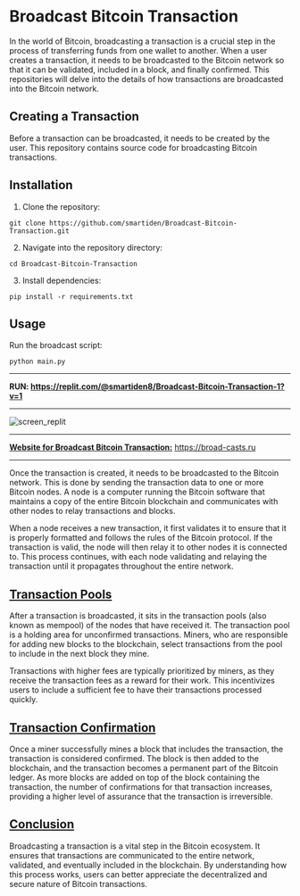 # Broadcast Bitcoin Transaction
<!-- wp:paragraph -->
<p>In the world of Bitcoin, broadcasting a transaction is a crucial step in the process of transferring funds from one wallet to another. When a user creates a transaction, it needs to be broadcasted to the Bitcoin network so that it can be validated, included in a block, and finally confirmed. This repositories will delve into the details of how transactions are broadcasted into the Bitcoin network.</p>
<!-- /wp:paragraph -->

<!-- wp:heading -->
<h2 class="wp-block-heading">Creating a Transaction</h2>
<!-- /wp:heading -->

<!-- wp:paragraph -->
<p>Before a transaction can be broadcasted, it needs to be created by the user. This repository contains source code for broadcasting Bitcoin transactions. </p>
<!-- /wp:paragraph -->

<!-- wp:heading -->
<h2 class="wp-block-heading">Installation</h2>
<!-- /wp:heading -->

<!-- wp:list {"ordered":true} -->
<ol><!-- wp:list-item -->
<li>Clone the repository:</li>
<!-- /wp:list-item --></ol>
<!-- /wp:list -->

<!-- wp:code -->
<pre class="wp-block-code"><code>git clone https://github.com/smartiden/Broadcast-Bitcoin-Transaction.git
</code></pre>
<!-- /wp:code -->

<!-- wp:list {"ordered":true,"start":2} -->
<ol start="2"><!-- wp:list-item -->
<li>Navigate into the repository directory:</li>
<!-- /wp:list-item --></ol>
<!-- /wp:list -->

<!-- wp:code -->
<pre class="wp-block-code"><code>cd Broadcast-Bitcoin-Transaction
</code></pre>
<!-- /wp:code -->

<!-- wp:list {"ordered":true,"start":3} -->
<ol start="3"><!-- wp:list-item -->
<li>Install dependencies:</li>
<!-- /wp:list-item --></ol>
<!-- /wp:list -->

<!-- wp:code -->
<pre class="wp-block-code"><code>pip install -r requirements.txt
</code></pre>
<!-- /wp:code -->

<!-- wp:heading -->
<h2 class="wp-block-heading">Usage</h2>
<!-- /wp:heading -->

<!-- wp:paragraph -->
<p>Run the broadcast script:</p>
<!-- /wp:paragraph -->

<!-- wp:list {"ordered":true} -->
<ol></ol>
<!-- /wp:list -->

<!-- wp:code -->
<pre class="wp-block-code"><code>python main.py
</code></pre>
<!-- /wp:code -->

---

<p><strong>RUN: <a href="https://replit.com/@smartiden8/Broadcast-Bitcoin-Transaction-1?v=1">https://replit.com/@smartiden8/Broadcast-Bitcoin-Transaction-1?v=1</a></strong></p>

---
<!-- wp:paragraph -->
<p></p>
<!-- /wp:paragraph -->

<!-- wp:paragraph -->
<p></p>
<!-- /wp:paragraph -->

<!-- wp:paragraph -->
<p></p>
<!-- /wp:paragraph -->



![screen_replit](https://github.com/smartiden/Broadcast-Bitcoin-Transaction/blob/main/screen_replit.gif 'screen_replit')


---

<!-- wp:paragraph -->
<p><a href="https://broad-casts.ru"><strong>Website for Broadcast Bitcoin Transaction:</strong></a> <a href="https://broad-casts.ru" target="_blank" rel="noreferrer noopener">https://broad-casts.ru</a></p>
<!-- /wp:paragraph -->

---


<!-- wp:paragraph -->
<p>Once the transaction is created, it needs to be broadcasted to the Bitcoin network. This is done by sending the transaction data to one or more Bitcoin nodes. A node is a computer running the Bitcoin software that maintains a copy of the entire Bitcoin blockchain and communicates with other nodes to relay transactions and blocks.</p>
<!-- /wp:paragraph -->

<!-- wp:paragraph -->
<p>When a node receives a new transaction, it first validates it to ensure that it is properly formatted and follows the rules of the Bitcoin protocol. If the transaction is valid, the node will then relay it to other nodes it is connected to. This process continues, with each node validating and relaying the transaction until it propagates throughout the entire network.</p>
<!-- /wp:paragraph -->

<!-- wp:heading -->
<h2 class="wp-block-heading"><a href="https://broad-casts.ru">Transaction Pools</a></h2>
<!-- /wp:heading -->

<!-- wp:paragraph -->
<p>After a transaction is broadcasted, it sits in the transaction pools (also known as mempool) of the nodes that have received it. The transaction pool is a holding area for unconfirmed transactions. Miners, who are responsible for adding new blocks to the blockchain, select transactions from the pool to include in the next block they mine.</p>
<!-- /wp:paragraph -->

<!-- wp:paragraph -->
<p>Transactions with higher fees are typically prioritized by miners, as they receive the transaction fees as a reward for their work. This incentivizes users to include a sufficient fee to have their transactions processed quickly.</p>
<!-- /wp:paragraph -->

<!-- wp:heading -->
<h2 class="wp-block-heading"><a href="https://broad-casts.ru">Transaction Confirmation</a></h2>
<!-- /wp:heading -->

<!-- wp:paragraph -->
<p>Once a miner successfully mines a block that includes the transaction, the transaction is considered confirmed. The block is then added to the blockchain, and the transaction becomes a permanent part of the Bitcoin ledger. As more blocks are added on top of the block containing the transaction, the number of confirmations for that transaction increases, providing a higher level of assurance that the transaction is irreversible.</p>
<!-- /wp:paragraph -->

<!-- wp:heading -->
<h2 class="wp-block-heading"><a href="https://broad-casts.ru">Conclusion</a></h2>
<!-- /wp:heading -->

<!-- wp:paragraph -->
<p>Broadcasting a transaction is a vital step in the Bitcoin ecosystem. It ensures that transactions are communicated to the entire network, validated, and eventually included in the blockchain. By understanding how this process works, users can better appreciate the decentralized and secure nature of Bitcoin transactions.</p>
<!-- /wp:paragraph -->

